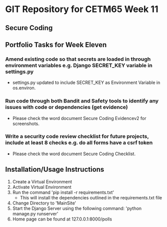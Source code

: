 # GIT Repository for CETM65 Week 11
## Secure Coding

## Portfolio Tasks for Week Eleven

### Amend existing code so that secrets are loaded in through environment variables e.g. Django SECRET_KEY variable in settings.py
* settings.py updated to include SECRET_KEY as Environment Variable in os.environ.

### Run code through both Bandit and Safety tools to identify any issues with code or dependencies (get evidence)
* Please check the word document Secure Coding Evidencev2 for screenshots.

### Write a security code review checklist for future projects, include at least 8 checks e.g. do all forms have a csrf token
* Please check the word document Secure Coding Checklist. 


## Installation/Usage Instructions
1. Create a Virtual Environment
2. Activate Virtual Environment
3. Run the command 'pip install -r requirements.txt'
    * This will install the dependencies outlined in the requirements.txt file
4. Change Directory to 'MainSite'
5. Start the Django Server using the following command: 'python manage.py runserver'
6. Home page can be found at 127.0.0.1:8000/polls

